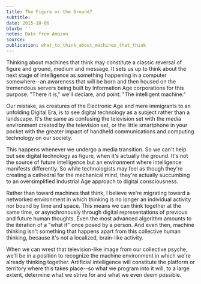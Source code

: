 ```yaml
---
title: The Figure or the Ground?
subtitle:
date: 2015-10-06
blurb: ''
notes: Date from Amazon
source:
publication: what_to_think_about_machines_that_think
---
```


Thinking about machines that think may constitute a classic reversal of figure and ground, medium and message. It sets us up to think about the next stage of intelligence as something happening in a computer somewhere--an awareness that will be born and then housed on the tremendous servers being built by Information Age corporations for this purpose. "There it is," we'll declare, and point: "The intelligent machine."

Our mistake, as creatures of the Electronic Age and mere immigrants to an unfolding Digital Era, is to see digital technology as a subject rather than a landscape. It's the same as confusing the television set with the media environment created by the television set, or the little smartphone in your pocket with the greater impact of handheld communications and computing technology on our society.

This happens whenever we undergo a media transition. So we can't help but see digital technology as figure, when it's actually the ground. It's not the source of future intelligence but an environment where intelligence manifests differently. So while technologists may feel as though they're creating a cathedral for the mechanical mind, they're actually succumbing to an oversimplified Industrial Age approach to digital consciousness.

Rather than toward machines that think, I believe we're migrating toward a networked environment in which thinking is no longer an individual activity nor bound by time and space. This means we can think together at the same time, or asynchronously through digital representations of previous and future human thoughts. Even the most advanced algorithm amounts to the iteration of a "what if" once posed by a person. And even then, machine thinking isn't something that happens apart from this collective human thinking, because it's not a localized, brain-like activity.

When we can wrest that television-like image from our collective psyche, we'll be in a position to recognize the machine environment in which we're already thinking together. Artificial intelligence will constitute the platform or territory where this takes place--so what we program into it will, to a large extent, determine what we strive for and what we even deem possible.
